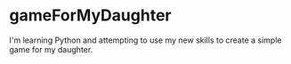 # gameForMyDaughter
 I'm learning Python and attempting to use my new skills to create a simple game for my daughter.
